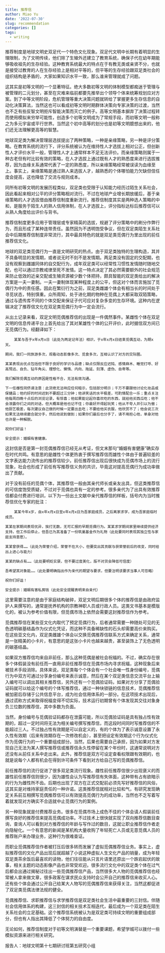 ```yaml
---
title: 推荐信
author: Miao Yu
date: '2022-07-30'
slug: recommendation
categories: []
tags:
  - writing
---
```


推荐制度是地球文明史双足代一个特色文化现象。双足代文明中长期有着明显的生理限制，为了文明传续，他们除了生殖外还建立了教育系统，确保子代在幼年期能够吸收祖先的生存经验。这种教育系统最大的特点在于有教无类或亲贤不分，也就是接受过教育的人在生存经验上是相对平等的，但平等的生存经验跟双足类社会的组织结构是矛盾的，大家如果知识水平一致，那么谁来管理就成了问题。

这其实是初等文明的一个显著特征。绝大多数初等文明的体制模型都痴迷于管理与被管理的二元划分，甚至在灾难来临前都要先推举出个领导个体来统筹规划应对方案。到了中等文明阶段，危机管理等重大决策问题就转给了掌握更多生存信息的自动化决策算法，当然这也可以看成初等文明时期群体决策向专家决策的过渡，当然也不乏有些反智文明拒斥智能决策而灭亡的例子。高等文明基本摒弃了决策过程转而使用模拟来穷举可能性，创造多个初等文明成为了常规手段，而初等文明一般称之为多元宇宙或平行世界。当然这个初中高等的划分也是初等文明臆想出来的，他们还无法理解更高等的智慧。

地球双足类为解决管理层选拔提出了两种策略，一种是亲缘策略，另一种是评分策略。在教育系统的流行下，评分系统被认为在维持性人才选拔上相对公正，但创新性人才评价水平一般，管理性人才上通常样本不足无法评价。而亲缘策略则属于一种古老但有时比较有效的策略，在人才选拔上通过既有人才的熟悉度来进行选拔推荐，因为血缘关系通常代表了一定的熟悉度，所以亲缘策略经常被误读为血缘至上。事实上，亲缘策略是通过熟人来选拔人才，越熟悉的个体哪怕能力欠缺但信任度会提高，这也降低了交流与规则成本。

同所有初等文明的发展历程类似，双足类也受限于认知能力经历过陌生关系社会，因此看起来相对公平的评分策略相对流行。不过在地球产业增长期放缓后，基于亲缘策略的人才选拔借由推荐信制度重新流行。推荐信制度其实是两种选人策略的中和，是服务于陌生人的熟人信用体制，在人才选拔上，评分指标达标后推荐信可以从熟人角度给出评价与背书。

推荐信制度更多应用于管理层或专家精英的选拔，规避了评分策略中的刷分作弊行为，而且形成了某种连带责任。虽然因为不透明饱受争议，但在双足类陌生关系社会中后期推荐信制度非常流行，其中最具特色的就是双足类觅偶行为里出现的前任推荐信文化。

地球的双足类觅偶行为一直是文明研究的热点。由于双足类独特的生理构造，其并不具备明显的发情期，或者说无时不刻不是发情期。两足类没有固定的交配期，也没有观察到雌雄同体的自交配行为，成年双足类可以经常性习惯性发情随时随地交配，也可以通过宗教戒律至死不发情。这一特点决定了其必然需要额外的社会规范来防止低效的近亲交配或生殖资源被少数个体把持，颇具智能的双足类给出的解决方案是一夫一妻制。一夫一妻制体现某种程度上的公平，但这对个体而言施加了觅偶行为中的责任感。因此在繁衍行为之前，双足类雌雄个体会有相当长的时间处于寻觅状态，特别慎重。众所周知，处于进化期的物种在觅偶上大都采取双陌策略，通过与遗传库不同的个体交配来保证子代可应对复杂多变的生存环境。这种内在逻辑决定了推荐信文化在双足类觅偶行为中一定会流行。

从出土记录来看，双足文明觅偶推荐信的出现是一件偶然事件。某雌性个体在双足文明的信息传递平台上首先给出了其对某雄性个体的公开评价，此时据信双方间已无觅偶行为。经翻译如下：

        某某与吾于x年x月x日（此处为两足记年法）相识，于x年x月x日结束觅偶互动，为期x天。
    
    期间，我们一同旅游多次，观看动态影像多次、觅食多次，互相认识了对方的交际圈。
    
    某某表现出优点包括但不限于良好的学识与品德；缺点仅限反应迟钝、感情麻木、睡觉打呼、好高骛远、自负、钻牛角尖、理想化、懒惰、内向、拖延、刻薄、虚伪、自卑等。
    
    我们解除觅偶互动的原因是性格不合，无法有效沟通。
    
    下一任雌性同侪请注意：此货绝无法响应任何暗示，包括部分明示；千万不要跟他讨论化妆品或保健品；他约好的时间迟到不要超过三分钟；他讲笑话的水平极差，可酌情配合一乐；重点关注他每周四晚十点后的浏览记录，有惊喜；他如果能记起你喜欢吃的东西，就给他买西瓜吃；他不会泄露你们之间的对话，但大概率是他也记不住；你最好开得起玩笑；他从不夸人并引以为傲；他厨艺极差，每次建议自己做的时候一定要出去吃；不要给他买衣服，他欣赏不了；他会说三次如果无法继续磨合就分手，然后他说到做到；如果你们最后也分手了，请不用担心他，单身对他也许是一种解脱。
    
    祝你们好运！
    
    安全提示：婚姻有害健康。
    

这封信是否是第一封觅偶推荐信已经无从考证，但文末那句“婚姻有害健康”确实存在时代共鸣。有意思的是雌性个体更热衷于撰写推荐信而雄性个体由于普遍较差的文字表达能力流传出的推荐信较少。前任推荐信出现后很快成为觅偶市场上的流行现象，社会也形成了前任有写推荐信义务的共识，毕竟这对提高觅偶行为成功率做出了贡献。

对于没有前任的觅偶个体，其推荐信一般由其亲代师长或亲友出具，但这类推荐信的可信度饱受质疑，不过对于觅偶也具有一定的参考。很多亲代为了出具有效推荐信都会付费进行培训，以下为一份出土文献中亲代推荐信的样板，括号内为当时推荐信优化专家的批注：

        某某今年x岁，自x年x月x日至x年x月x日为吾家庭成员，之后离家求学，成为吾家庭临时成员。
    
    某某在家期间表现优异，挨打无数，无可汇报的早期觅偶行为。某某求学期间家里继续提供经济支持，但工作后停止，但吾已为其准备了一份筑巢基金作为礼物（此处要同时表现其独立性与家庭支持意愿）。
    
    某某曾获得……（此处为荣誉介绍，荣誉不在大小，但要突出其贡献与获荣誉前后的改变，同时给出上进心与能力）
    
    某某的缺点有……（此处要明贬实褒，但不要过度美化，版不对货会降低可信度）
    
    吾希望其对象能……（此处要明确指出作为亲代的期望与要求，但要注明该要求当事人可忽略）
    
    祝你们好运！
    
    安全提示：婚姻有害私房钱（此处安全提醒表明来自亲代）
    

这里需要注意的是由于家庭结构破碎，双足文明后期很多个体的推荐信是由政府监护人来撰写的，通常是抚养机构的宗教神职人员或行政人员。这类文书基本是模版化的，被认为参考价值有限，但觅偶市场上依然会需要这封推荐信作为参考。

觅偶推荐信在某些亚文化内取代了预定觅偶行为，后者通常需要一种随处可见的无色透明碳基结晶作为仪式化凭证，而这种不具备稀缺性的石头却需要高价来购买。在这些亚文化内，双足类雌雄个体会以交换觅偶推荐信联系方式来确定关系，通常是一张精美的小卡片，有意思的是这张小卡片也越来越贵，甚至装饰上了无色透明的碳基结晶。

如果双方推荐信均来自非前任，那么这种觅偶是被社会祝福的。不过，确实存在很多个体假装没有前任而一直用非前任推荐信在觅偶市场内寻求祝福，这种现象后来被技术手段消除。具体来说，双足类每个个体会有一个社会唯一性身份编号，觅偶行为中双方可通过分享身份编号来表示诚意，然后在某个双足类信息交流平台上输入编号可以调出其相关推荐信，另外还有一个觅偶验证码，如果对方分享了觅偶验证码就可以给这个编号的个体写推荐信，通过一种块锁链的信息技术，觅偶推荐信被加密后存储于公共信息平台，成为社会信用体系的一部分。在这项技术出现后，通过谎称方式来取得祝福变得不切实际，技术运行初期曾有个体发现其交往对象身负三位数的推荐信，其中多数为负面。

当然，身份编号与觅偶验证码都存在泄露可能，所以觅偶验证码是具有独占性有效期的，超过一定时间将无法为相关编号撰写推荐信，而这段时间同时写推荐信的不能超过三人。不过独占性有效期是可以自定义的，有的个体为了表示诚意设置了永久性有效期（后来有效期存在一次修改机会），甚至把设定有效期这个行为仪式化作为觅偶行为的一个重要组成部分。当然，后果也需要自己承担，因为如果对方发现自己无法为某人撰写推荐信或推荐信永久性停留在某个年份时，这通常说明对方还没有从前任关系中走出来。此外，推荐信是双方可设定查看权限跟有效期的，也就是说每个人都有机会在得到许可条件下看到对方给自己写的觅偶推荐信。

前任推荐信的流行促进了很多双足类流行现象。雌性前任推荐信很少出现褒义的而雄性前任推荐信则很少，因为雄性会认为写推荐信有失体面，这种带有占有欲暗示的行为为雌性所不齿。后期也出现了双方在正式交配前必须先写好推荐信的风俗，这其实是对维持家庭责任的一种许诺。这类推荐信就相对比较和气，有研究发现确定关系前互相撰写觅偶推荐信可以有效提高觅偶行为的成功率，当然也不乏写着写着就发现对方确实不合适就中止觅偶行为的案例。

另一种现象就是付费推荐业务。很多在觅偶市场上成色不佳的个体会请人假装前任撰写良好的推荐信来提高觅偶成功率。不过技术上很快就实现了双向推荐信数目查询，查询人可以看到对方推荐信的年龄与写作过的数目，这就让职业推荐信作者走向隐秘化。一个有意思的新闻是某机构大量收购了年轻死亡人员或无意觅偶人员的推荐账户来办理业务，这种行为很难查证。

而职业觅偶推荐信作者被打压后很多转而发展了虚拟觅偶推荐信业务。事实上，虚拟推荐信的文化产品出现后就超越了小说这种虚拟人生文化产品的销量，成为年轻双足类茶余饭后最喜欢的读物，他们往往能从只言片语里还原出一个跌宕起伏的故事，相关主题的动态影像产品也非常受欢迎。很多流行文化中的双足类个体在过气后都会出通过揭秘过往出一些觅偶推荐信产品，当然很多大人物的觅偶推荐信也经常被人拿来做文章，很多政客在谋求民众支持时会公开自己的推荐信来收买人心。还有些个体会通过公开自己给某大人物写的觅偶推荐信来获得关注，当然这都促进了双足类觅偶法律法规的健全。

觅偶推荐信、求职推荐信与求学推荐信是双足类社会生活中最重要的三封信。伴随社会信用体系的构建，这三封信的相关技术互相迭代，最后成为一个双足类在陌生关系社会的立足基础。这个推荐信系统被认为是双足类可持续文明的重要组成部分，但也有人指出其降低了个体努力的自由度。

无论如何，推荐信制度对于初等文明演替是一个重要课题，希望学城可以拨付一些模拟资源来进行相关研究。

报告人：地球文明第十七期研讨班第五研究小组
